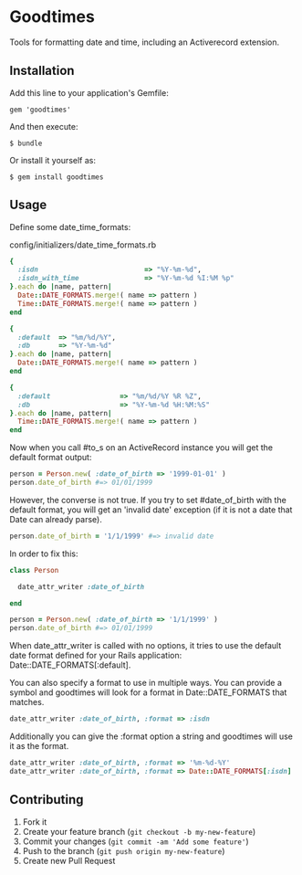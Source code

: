 # Goodtimes

Tools for formatting date and time, including an Activerecord extension.


## Installation

Add this line to your application's Gemfile:

    gem 'goodtimes'

And then execute:

    $ bundle

Or install it yourself as:

    $ gem install goodtimes


## Usage

Define some date_time_formats:

config/initializers/date_time_formats.rb

```ruby
{
  :isdn                          => "%Y-%m-%d",
  :isdn_with_time                => "%Y-%m-%d %I:%M %p"
}.each do |name, pattern|
  Date::DATE_FORMATS.merge!( name => pattern )
  Time::DATE_FORMATS.merge!( name => pattern )
end

{
  :default  => "%m/%d/%Y",
  :db       => "%Y-%m-%d"
}.each do |name, pattern|
  Date::DATE_FORMATS.merge!( name => pattern )
end

{
  :default                 => "%m/%d/%Y %R %Z",
  :db                      => "%Y-%m-%d %H:%M:%S"
}.each do |name, pattern|
  Time::DATE_FORMATS.merge!( name => pattern )
end
```

Now when you call #to_s on an ActiveRecord instance you will get the
default format output:

```ruby
person = Person.new( :date_of_birth => '1999-01-01' )
person.date_of_birth #=> 01/01/1999
```

However, the converse is not true.  If you try to set #date_of_birth
with the default format, you will get an 'invalid date' exception (if it
is not a date that Date can already parse).

```ruby
person.date_of_birth = '1/1/1999' #=> invalid date
```

In order to fix this:

```ruby
class Person

  date_attr_writer :date_of_birth

end

person = Person.new( :date_of_birth => '1/1/1999' )
person.date_of_birth #=> 01/01/1999
```

When date_attr_writer is called with no options, it tries to use the
default date format defined for your Rails application:
Date::DATE_FORMATS[:default].

You can also specify a format to use in multiple ways.  You can provide
a symbol and goodtimes will look for a format in Date::DATE_FORMATS that
matches.

```ruby
date_attr_writer :date_of_birth, :format => :isdn
```

Additionally you can give the :format option a string and goodtimes will
use it as the format.

```ruby
date_attr_writer :date_of_birth, :format => '%m-%d-%Y'
date_attr_writer :date_of_birth, :format => Date::DATE_FORMATS[:isdn]
```


## Contributing

1. Fork it
2. Create your feature branch (`git checkout -b my-new-feature`)
3. Commit your changes (`git commit -am 'Add some feature'`)
4. Push to the branch (`git push origin my-new-feature`)
5. Create new Pull Request
